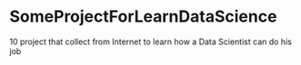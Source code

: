 # SomeProjectForLearnDataScience
10 project that collect from Internet to learn how a Data Scientist can do his job
